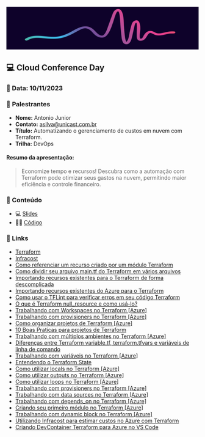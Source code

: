 <p align="center">
<img src="assets/images/ccd.png">
</p>

## 💻 **Cloud Conference Day**
### 📅 Data: 10/11/2023

### 🎤 **Palestrantes**

- **Nome:** Antonio Junior
- **Contato:** asilva@unicast.com.br
- **Título:** Automatizando o gerenciamento de custos em nuvem com Terraform.
- **Trilha:** DevOps

#### **Resumo da apresentação:** 

>Economize tempo e recursos! Descubra como a automação com Terraform pode otimizar seus gastos na nuvem, permitindo maior eficiência e controle financeiro.

### 💬 Conteúdo

- 💻 [Slides]()
- 👨‍💻 [Código](https://github.com/asilvajunior/azure-terraform-infracost)

### 🔗 Links

- [Terraform](https://www.terraform.io/)
- [Infracost](https://www.infracost.io/)
- [Como referenciar um recurso criado por um módulo Terraform](https://unicast.com.br/posts/como-referenciar-um-recurso-criado-por-um-modulo-terraform/)
- [Como dividir seu arquivo main.tf do Terraform em vários arquivos](https://unicast.com.br/posts/como-dividir-seu-arquivo-maintf-do-terraform-em-varios-arquivos/)
- [Importando recursos existentes para o Terraform de forma descomplicada](https://unicast.com.br/posts/importando-recursos-existentes-para-o-terraform-de-forma-descomplicada/)
- [Importando recursos existentes do Azure para o Terraform](https://unicast.com.br/posts/importando-recursos-existentes-do-azure-para-o-terraform/)
- [Como usar o TFLint para verificar erros em seu código Terraform](https://unicast.com.br/posts/como-usar-o-tflint-para-verificar-erros-em-seu-codigo-terraform-azure/)
- [O que é Terraform null_resource e como usá-lo?](https://unicast.com.br/posts/o-que-e-terraform-null-resource-e-como-usalo/)
- [Trabalhando com Workspaces no Terraform [Azure]](https://unicast.com.br/posts/trabalhando-com-workspaces-no-terraform-azure/)
- [Trabalhando com provisioners no Terraform [Azure]](https://unicast.com.br/posts/trabalhando-com-provisioners-no-terraform-azure/)
- [Como organizar projetos de Terraform [Azure]](https://unicast.com.br/posts/como-organizar-projetos-de-terraform-azure/)
- [10 Boas Praticas para projetos de Terraform](https://unicast.com.br/posts/10-boas-praticas-para-projetos-terraform/)
- [Trabalhando com múltiplos ambientes no Terraform [Azure]](https://unicast.com.br/posts/trabalhando-com-multiplos-ambientes-no-terraform-azure/)
- [Diferenças entre Terraform variable.tf, terraform.tfvars e variáveis de linha de comando](https://unicast.com.br/posts/diferencas-entre-terraform-variables-tfvars-variaveis-de-linha-de-comando/)
- [Trabalhando com variáveis no Terraform [Azure]](https://unicast.com.br/posts/trabalhando-com-variaveis-no-terraform-azure/)
- [Entendendo o Terraform State](https://unicast.com.br/posts/entendendo-o-terraform-state/)
- [Como utilizar locals no Terraform [Azure]](https://unicast.com.br/posts/como-utilizar-locals-no-terraform-azure/)
- [Como utilizar outputs no Terraform [Azure]](https://unicast.com.br/posts/como-utilizar-outputs-no-terraform-azure/)
- [Como utilizar loops no Terraform [Azure]](https://unicast.com.br/posts/como-utilizar-loops-no-terraform-azure/)
- [Trabalhando com provisioners no Terraform [Azure]](https://unicast.com.br/posts/trabalhando-com-provisioners-no-terraform-azure/)
- [Trabalhando com data sources no Terraform [Azure]](https://unicast.com.br/posts/trabalhando-com-data-sources-no-terraform-azure/)
- [Trabalhando com depends_on no Terraform [Azure]](https://unicast.com.br/posts/trabalhando-com-dependson-no-terraform-azure/)
- [Criando seu primeiro módulo no Terraform [Azure]](https://unicast.com.br/posts/criando-seu-primeiro-modulo-no-terraform-azure/)
- [Trabalhando com dynamic block no Terraform [Azure]](https://unicast.com.br/posts/trabalhando-com-dynamic-block-no-terraform-azure/)
- [Utilizando Infracost para estimar custos no Azure com Terraform](https://unicast.com.br/posts/utilizando-infracost-para-estimar-custos-no-azure-com-terraform/)
- [Criando DevContainer Terraform para Azure no VS Code](https://unicast.com.br/posts/criando-devcontainer-terraform-para-azure-no-vs-code/)
